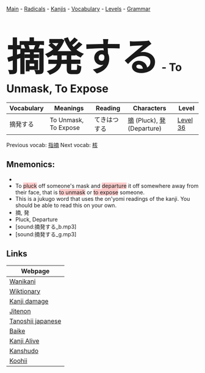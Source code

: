 <style> bigfont {font-size: 100px}</style>
[Main](../README.md) -
[Radicals](../radicals.md) -
[Kanjis](../kanjis.md) -
[Vocabulary](../vocabulary.md) -
[Levels](../levels.md) -
[Grammar](../grammar.md)
# <bigfont> 摘発する</bigfont> - To Unmask, To Expose 

| Vocabulary | Meanings | Reading | Characters | Level |
| --- | --- | --- | --- | --- |
| 摘発する | To Unmask, To Expose | てきはつする |  [摘](../kanjis/摘.md) (Pluck), [発](../kanjis/発.md) (Departure) | [Level 36](../levels/wk_level36.md) |

Previous vocab: [指摘](指摘.md) Next vocab: [核](核.md) 

## Mnemonics:

* 
* To <span style="background-color:#ffcccb"> pluck</span> off someone's mask and <span style="background-color:#ffcccb"> departure</span> it off somewhere away from their face, that is <span style="background-color:#ffcccb"> to unmask</span> or <span style="background-color:#ffcccb"> to expose</span> someone.
* This is a jukugo word that uses the on'yomi readings of the kanji. You should be able to read this on your own.
* 摘, 発
* Pluck, Departure
* [sound:摘発する_b.mp3]
* [sound:摘発する_g.mp3]


## Links 

| Webpage |
| --- |
| [Wanikani          ](https://www.wanikani.com/kanji/摘発する) |
| [Wiktionary        ](https://en.wiktionary.org/wiki/摘発する) |
| [Kanji damage      ](http://www.kanjidamage.com/kanji/search?utf8=✓&q=摘発する) |
| [Jitenon           ](https://jitenon.com/kanji/摘発する) |
| [Tanoshii japanese ](https://www.tanoshiijapanese.com/dictionary/kanji.cfm?k=摘発する) |
| [Baike             ](https://baike.baidu.com/item/摘発する) |
| [Kanji Alive       ](https://app.kanjialive.com/摘発する) |
| [Kanshudo          ](https://www.kanshudo.com/searchmn?q=摘発する) |
| [Koohii            ](https://kanji.koohii.com/study/kanji/摘発する) |
